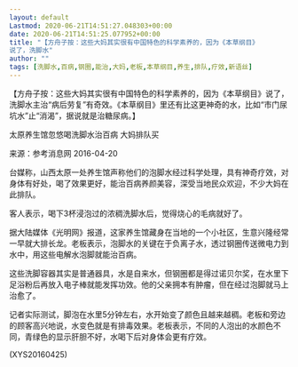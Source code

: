 ```yaml
---
layout: default
Lastmod: 2020-06-21T14:51:27.048303+00:00
date: 2020-06-21T14:51:25.077952+00:00
title: "【方舟子按：这些大妈其实很有中国特色的科学素养的，因为《本草纲目》
说了，洗脚水"
author: ""
tags: [洗脚水,百病,钢圈,能治,大妈,老板,本草纲目,养生,排队,疗效,新语丝]
---
```


【方舟子按：这些大妈其实很有中国特色的科学素养的，因为《本草纲目》说了，洗脚水主治“病后劳复”有奇效。《本草纲目》里还有比这更神奇的水，比如“市门尿坑水”止“消渴”，据说就是治糖尿病。】

太原养生馆忽悠喝洗脚水治百病 大妈排队买

来源：参考消息网 2016-04-20

台媒称，山西太原一处养生馆声称他们的泡脚水经过科学处理，具有神奇疗效，对身体有好处，喝了效果更好，能治百病养颜美容，深受当地民众欢迎，不少大妈在此排队。

客人表示，喝下3杯浸泡过的浓稠洗脚水后，觉得烧心的毛病就好了。

据大陆媒体《光明网》报道，这家养生馆藏身在当地的一个小社区，生意兴隆经常一早就大排长龙。老板表示，泡脚水的关键在于负离子水，透过钢圈传送微电力到水中，用这些电解水泡脚就能治百病。

这些洗脚容器其实是普通器具，水是自来水，但钢圈都是得过诺贝尔奖，在水里下足浴粉后再放入电子棒就能发挥功效。他的父亲拥本有肿瘤，但在经过泡脚就马上治愈了。

记者实际测试，脚泡在水里5分钟左右，水开始变了颜色且越来越稠。老板和旁边的顾客高兴地说，水变色就是有排毒效果。老板表示，不同的人泡出的水颜色不同，青绿色的显示肝胆不好，水喝下后对身体会更有疗效。

(XYS20160425)


